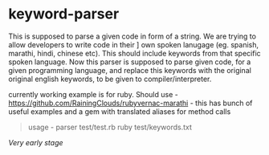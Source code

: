 keyword-parser
==============

This is supposed to parse a given code in form of a string. We are trying to allow developers to write code in their ]
own spoken lanugage (eg. spanish, marathi, hindi, chinese etc). This should include keywords from that specific spoken 
language. 
Now this parser is supposed to parse given code, for a given programming language, and replace this keywords with 
the original original english keywords, to be given to compiler/interpreter.

currently working example is for ruby.
Should use - https://github.com/RainingClouds/rubyvernac-marathi - this has bunch of useful examples and a gem with translated aliases for method calls

>usage - parser test/test.rb ruby test/keywords.txt


*Very early stage*
